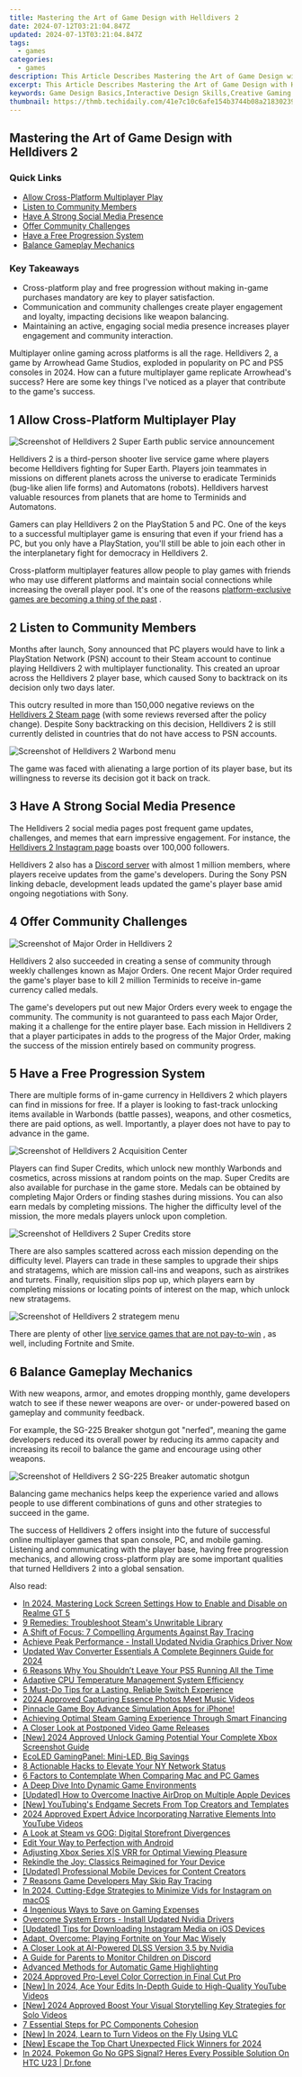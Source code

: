 ```yaml
---
title: Mastering the Art of Game Design with Helldivers 2
date: 2024-07-12T03:21:04.847Z
updated: 2024-07-13T03:21:04.847Z
tags:
  - games
categories:
  - games
description: This Article Describes Mastering the Art of Game Design with Helldivers 2
excerpt: This Article Describes Mastering the Art of Game Design with Helldivers 2
keywords: Game Design Basics,Interactive Design Skills,Creative Gaming Concepts,Video Game Creation Tips,Game Mechanic Strategies,Storytelling in Games,Level Design Techniques
thumbnail: https://thmb.techidaily.com/41e7c10c6afe154b3744b08a21830239b330cdc09fe1222610e43f6045480d9b.jpg
---
```


## Mastering the Art of Game Design with Helldivers 2

### Quick Links

* [Allow Cross-Platform Multiplayer Play](#allow-cross-platform-multiplayer-play)
* [Listen to Community Members](#listen-to-community-members)
* [Have A Strong Social Media Presence](#have-a-strong-social-media-presence)
* [Offer Community Challenges](#offer-community-challenges)
* [Have a Free Progression System](#have-a-free-progression-system)
* [Balance Gameplay Mechanics](#balance-gameplay-mechanics)

### Key Takeaways

* Cross-platform play and free progression without making in-game purchases mandatory are key to player satisfaction.
* Communication and community challenges create player engagement and loyalty, impacting decisions like weapon balancing.
* Maintaining an active, engaging social media presence increases player engagement and community interaction.

 Multiplayer online gaming across platforms is all the rage. Helldivers 2, a game by Arrowhead Game Studios, exploded in popularity on PC and PS5 consoles in 2024\. How can a future multiplayer game replicate Arrowhead's success? Here are some key things I've noticed as a player that contribute to the game's success.

## 1 Allow Cross-Platform Multiplayer Play
![Screenshot of Helldivers 2 Super Earth public service announcement](https://static1.makeuseofimages.com/wordpress/wp-content/uploads/2024/05/share_20240524_0416461.jpeg)

 Helldivers 2 is a third-person shooter live service game where players become Helldivers fighting for Super Earth. Players join teammates in missions on different planets across the universe to eradicate Terminids (bug-like alien life forms) and Automatons (robots). Helldivers harvest valuable resources from planets that are home to Terminids and Automatons.

 Gamers can play Helldivers 2 on the PlayStation 5 and PC. One of the keys to a successful multiplayer game is ensuring that even if your friend has a PC, but you only have a PlayStation, you'll still be able to join each other in the interplanetary fight for democracy in Helldivers 2.

 Cross-platform multiplayer features allow people to play games with friends who may use different platforms and maintain social connections while increasing the overall player pool. It's one of the reasons [platform-exclusive games are becoming a thing of the past](https://www.makeuseof.com/platform-exclusive-games-thing-of-the-past-good/) .

## 2 Listen to Community Members

 Months after launch, Sony announced that PC players would have to link a PlayStation Network (PSN) account to their Steam account to continue playing Helldivers 2 with multiplayer functionality. This created an uproar across the Helldivers 2 player base, which caused Sony to backtrack on its decision only two days later.

 This outcry resulted in more than 150,000 negative reviews on the [Helldivers 2 Steam page](https://store.steampowered.com/app/553850/HELLDIVERS%5F2/#app%5Freviews%5Fhash) (with some reviews reversed after the policy change). Despite Sony backtracking on this decision, Helldivers 2 is still currently delisted in countries that do not have access to PSN accounts.

![Screenshot of Helldivers 2 Warbond menu](https://static1.makeuseofimages.com/wordpress/wp-content/uploads/2024/05/share_20240524_0415451.jpeg)

 The game was faced with alienating a large portion of its player base, but its willingness to reverse its decision got it back on track.

## 3 Have A Strong Social Media Presence

 The Helldivers 2 social media pages post frequent game updates, challenges, and memes that earn impressive engagement. For instance, the [Helldivers 2 Instagram page](https://www.instagram.com/helldivers2game/?hl=en) boasts over 100,000 followers.

 Helldivers 2 also has a [Discord server](https://discord.com/invite/zbbZ5rNcuK) with almost 1 million members, where players receive updates from the game's developers. During the Sony PSN linking debacle, development leads updated the game's player base amid ongoing negotiations with Sony.

## 4 Offer Community Challenges
![Screenshot of Major Order in Helldivers 2](https://static1.makeuseofimages.com/wordpress/wp-content/uploads/2024/05/share_20240524_0415472.jpg)

 Helldivers 2 also succeeded in creating a sense of community through weekly challenges known as Major Orders. One recent Major Order required the game's player base to kill 2 million Terminids to receive in-game currency called medals.

 The game's developers put out new Major Orders every week to engage the community. The community is not guaranteed to pass each Major Order, making it a challenge for the entire player base. Each mission in Helldivers 2 that a player participates in adds to the progress of the Major Order, making the success of the mission entirely based on community progress.

## 5 Have a Free Progression System

 There are multiple forms of in-game currency in Helldivers 2 which players can find in missions for free. If a player is looking to fast-track unlocking items available in Warbonds (battle passes), weapons, and other cosmetics, there are paid options, as well. Importantly, a player does not have to pay to advance in the game.

![Screenshot of Helldivers 2 Acquisition Center](https://static1.makeuseofimages.com/wordpress/wp-content/uploads/2024/05/share_20240524_0415430.jpeg)

 Players can find Super Credits, which unlock new monthly Warbonds and cosmetics, across missions at random points on the map. Super Credits are also available for purchase in the game store. Medals can be obtained by completing Major Orders or finding stashes during missions. You can also earn medals by completing missions. The higher the difficulty level of the mission, the more medals players unlock upon completion.

![Screenshot of Helldivers 2 Super Credits store](https://static1.makeuseofimages.com/wordpress/wp-content/uploads/2024/05/share_20240524_0415072.jpeg)

 There are also samples scattered across each mission depending on the difficulty level. Players can trade in these samples to upgrade their ships and stratagems, which are mission call-ins and weapons, such as airstrikes and turrets. Finally, requisition slips pop up, which players earn by completing missions or locating points of interest on the map, which unlock new stratagems.

![Screenshot of Helldivers 2 strategem menu](https://static1.makeuseofimages.com/wordpress/wp-content/uploads/2024/05/share_20240524_0415051.jpeg)

 There are plenty of other [live service games that are not pay-to-win](https://www.makeuseof.com/live-service-games-that-arent-pay-to-win/) , as well, including Fortnite and Smite.

## 6 Balance Gameplay Mechanics

 With new weapons, armor, and emotes dropping monthly, game developers watch to see if these newer weapons are over- or under-powered based on gameplay and community feedback.

 For example, the SG-225 Breaker shotgun got "nerfed", meaning the game developers reduced its overall power by reducing its ammo capacity and increasing its recoil to balance the game and encourage using other weapons.

![Screenshot of Helldivers 2 SG-225 Breaker automatic shotgun](https://static1.makeuseofimages.com/wordpress/wp-content/uploads/2024/05/share_20240524_0504130.jpeg)

 Balancing game mechanics helps keep the experience varied and allows people to use different combinations of guns and other strategies to succeed in the game.

 The success of Helldivers 2 offers insight into the future of successful online multiplayer games that span console, PC, and mobile gaming. Listening and communicating with the player base, having free progression mechanics, and allowing cross-platform play are some important qualities that turned Helldivers 2 into a global sensation.


<ins class="adsbygoogle"
     style="display:block"
     data-ad-format="autorelaxed"
     data-ad-client="ca-pub-7571918770474297"
     data-ad-slot="1223367746"></ins>



<ins class="adsbygoogle"
     style="display:block"
     data-ad-client="ca-pub-7571918770474297"
     data-ad-slot="8358498916"
     data-ad-format="auto"
     data-full-width-responsive="true"></ins>



<span class="atpl-alsoreadstyle">Also read:</span>
<div><ul>
<li><a href="https://easy-unlock-android.techidaily.com/in-2024-mastering-lock-screen-settings-how-to-enable-and-disable-on-realme-gt-5-by-drfone-android/"><u>In 2024, Mastering Lock Screen Settings How to Enable and Disable on Realme GT 5</u></a></li>
<li><a href="https://games-able.techidaily.com/9-remedies-troubleshoot-steams-unwritable-library/"><u>9 Remedies: Troubleshoot Steam's Unwritable Library</u></a></li>
<li><a href="https://games-able.techidaily.com/a-shift-of-focus-7-compelling-arguments-against-ray-tracing/"><u>A Shift of Focus: 7 Compelling Arguments Against Ray Tracing</u></a></li>
<li><a href="https://games-able.techidaily.com/achieve-peak-performance-install-updated-nvidia-graphics-driver-now/"><u>Achieve Peak Performance - Install Updated Nvidia Graphics Driver Now</u></a></li>
<li><a href="https://smart-video-creator.techidaily.com/updated-wav-converter-essentials-a-complete-beginners-guide-for-2024/"><u>Updated Wav Converter Essentials A Complete Beginners Guide for 2024</u></a></li>
<li><a href="https://games-able.techidaily.com/6-reasons-why-you-shouldnt-leave-your-ps5-running-all-the-time/"><u>6 Reasons Why You Shouldn’t Leave Your PS5 Running All the Time</u></a></li>
<li><a href="https://games-able.techidaily.com/adaptive-cpu-temperature-management-system-efficiency/"><u>Adaptive CPU Temperature Management System Efficiency</u></a></li>
<li><a href="https://games-able.techidaily.com/5-must-do-tips-for-a-lasting-reliable-switch-experience/"><u>5 Must-Do Tips for a Lasting, Reliable Switch Experience</u></a></li>
<li><a href="https://extra-information.techidaily.com/2024-approved-capturing-essence-photos-meet-music-videos/"><u>2024 Approved  Capturing Essence  Photos Meet Music Videos</u></a></li>
<li><a href="https://games-able.techidaily.com/1719166993933-pinnacle-game-boy-advance-simulation-apps-for-iphone/"><u>Pinnacle Game Boy Advance Simulation Apps for iPhone!</u></a></li>
<li><a href="https://games-able.techidaily.com/achieving-optimal-steam-gaming-experience-through-smart-financing/"><u>Achieving Optimal Steam Gaming Experience Through Smart Financing</u></a></li>
<li><a href="https://games-able.techidaily.com/a-closer-look-at-postponed-video-game-releases/"><u>A Closer Look at Postponed Video Game Releases</u></a></li>
<li><a href="https://video-capture.techidaily.com/new-2024-approved-unlock-gaming-potential-your-complete-xbox-screenshot-guide/"><u>[New] 2024 Approved  Unlock Gaming Potential  Your Complete Xbox Screenshot Guide</u></a></li>
<li><a href="https://games-able.techidaily.com/1719172894778-ecoled-gamingpanel-mini-led-big-savings/"><u>EcoLED GamingPanel: Mini-LED, Big Savings</u></a></li>
<li><a href="https://games-able.techidaily.com/8-actionable-hacks-to-elevate-your-ny-network-status/"><u>8 Actionable Hacks to Elevate Your NY Network Status</u></a></li>
<li><a href="https://games-able.techidaily.com/6-factors-to-contemplate-when-comparing-mac-and-pc-games/"><u>6 Factors to Contemplate When Comparing Mac and PC Games</u></a></li>
<li><a href="https://games-able.techidaily.com/a-deep-dive-into-dynamic-game-environments/"><u>A Deep Dive Into Dynamic Game Environments</u></a></li>
<li><a href="https://some-knowledge.techidaily.com/updated-how-to-overcome-inactive-airdrop-on-multiple-apple-devices/"><u>[Updated] How to Overcome Inactive AirDrop on Multiple Apple Devices</u></a></li>
<li><a href="https://facebook-video-share.techidaily.com/new-youtubings-endgame-secrets-from-top-creators-and-templates/"><u>[New] YouTubing's Endgame  Secrets From Top Creators and Templates</u></a></li>
<li><a href="https://youtube-stream.techidaily.com/2024-approved-expert-advice-incorporating-narrative-elements-into-youtube-videos/"><u>2024 Approved  Expert Advice  Incorporating Narrative Elements Into YouTube Videos</u></a></li>
<li><a href="https://games-able.techidaily.com/a-look-at-steam-vs-gog-digital-storefront-divergences/"><u>A Look at Steam vs GOG: Digital Storefront Divergences</u></a></li>
<li><a href="https://extra-lessons.techidaily.com/edit-your-way-to-perfection-with-android/"><u>Edit Your Way to Perfection with Android</u></a></li>
<li><a href="https://games-able.techidaily.com/adjusting-xbox-series-xs-vrr-for-optimal-viewing-pleasure/"><u>Adjusting Xbox Series X|S VRR for Optimal Viewing Pleasure</u></a></li>
<li><a href="https://games-able.techidaily.com/1719167883005-rekindle-the-joy-classics-reimagined-for-your-device/"><u>Rekindle the Joy: Classics Reimagined for Your Device</u></a></li>
<li><a href="https://extra-approaches.techidaily.com/updated-professional-mobile-devices-for-content-creators/"><u>[Updated] Professional Mobile Devices for Content Creators</u></a></li>
<li><a href="https://games-able.techidaily.com/7-reasons-game-developers-may-skip-ray-tracing/"><u>7 Reasons Game Developers May Skip Ray Tracing</u></a></li>
<li><a href="https://instagram-videos.techidaily.com/in-2024-cutting-edge-strategies-to-minimize-vids-for-instagram-on-macos/"><u>In 2024, Cutting-Edge Strategies to Minimize Vids for Instagram on macOS</u></a></li>
<li><a href="https://games-able.techidaily.com/4-ingenious-ways-to-save-on-gaming-expenses/"><u>4 Ingenious Ways to Save on Gaming Expenses</u></a></li>
<li><a href="https://games-able.techidaily.com/1719170168370-overcome-system-errors-install-updated-nvidia-drivers/"><u>Overcome System Errors - Install Updated Nvidia Drivers</u></a></li>
<li><a href="https://instagram-video-recordings.techidaily.com/updated-tips-for-downloading-instagram-media-on-ios-devices/"><u>[Updated] Tips for Downloading Instagram Media on iOS Devices</u></a></li>
<li><a href="https://games-able.techidaily.com/adapt-overcome-playing-fortnite-on-your-mac-wisely/"><u>Adapt, Overcome: Playing Fortnite on Your Mac Wisely</u></a></li>
<li><a href="https://games-able.techidaily.com/a-closer-look-at-ai-powered-dlss-version-35-by-nvidia/"><u>A Closer Look at AI-Powered DLSS Version 3.5 by Nvidia</u></a></li>
<li><a href="https://games-able.techidaily.com/a-guide-for-parents-to-monitor-children-on-discord/"><u>A Guide for Parents to Monitor Children on Discord</u></a></li>
<li><a href="https://games-able.techidaily.com/advanced-methods-for-automatic-game-highlighting/"><u>Advanced Methods for Automatic Game Highlighting</u></a></li>
<li><a href="https://smart-video-editing.techidaily.com/2024-approved-pro-level-color-correction-in-final-cut-pro/"><u>2024 Approved Pro-Level Color Correction in Final Cut Pro</u></a></li>
<li><a href="https://facebook-video-share.techidaily.com/new-in-2024-ace-your-edits-in-depth-guide-to-high-quality-youtube-videos/"><u>[New] In 2024, Ace Your Edits  In-Depth Guide to High-Quality YouTube Videos</u></a></li>
<li><a href="https://facebook-video-share.techidaily.com/new-2024-approved-boost-your-visual-storytelling-key-strategies-for-solo-videos/"><u>[New] 2024 Approved  Boost Your Visual Storytelling  Key Strategies for Solo Videos</u></a></li>
<li><a href="https://games-able.techidaily.com/7-essential-steps-for-pc-components-cohesion/"><u>7 Essential Steps for PC Components Cohesion</u></a></li>
<li><a href="https://video-screen-grab.techidaily.com/new-in-2024-learn-to-turn-videos-on-the-fly-using-vlc/"><u>[New] In 2024, Learn to Turn Videos on the Fly Using VLC</u></a></li>
<li><a href="https://facebook-video-share.techidaily.com/new-escape-the-top-chart-unexpected-flick-winners-for-2024/"><u>[New] Escape the Top Chart  Unexpected Flick Winners for 2024</u></a></li>
<li><a href="https://android-pokemon-go.techidaily.com/in-2024-pokemon-go-no-gps-signal-heres-every-possible-solution-on-htc-u23-drfone-by-drfone-virtual-android/"><u>In 2024, Pokemon Go No GPS Signal? Heres Every Possible Solution On HTC U23 | Dr.fone</u></a></li>
</ul></div>
